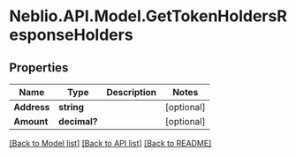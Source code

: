 # Neblio.API.Model.GetTokenHoldersResponseHolders
## Properties

Name | Type | Description | Notes
------------ | ------------- | ------------- | -------------
**Address** | **string** |  | [optional] 
**Amount** | **decimal?** |  | [optional] 

[[Back to Model list]](../README.md#documentation-for-models) [[Back to API list]](../README.md#documentation-for-api-endpoints) [[Back to README]](../README.md)

